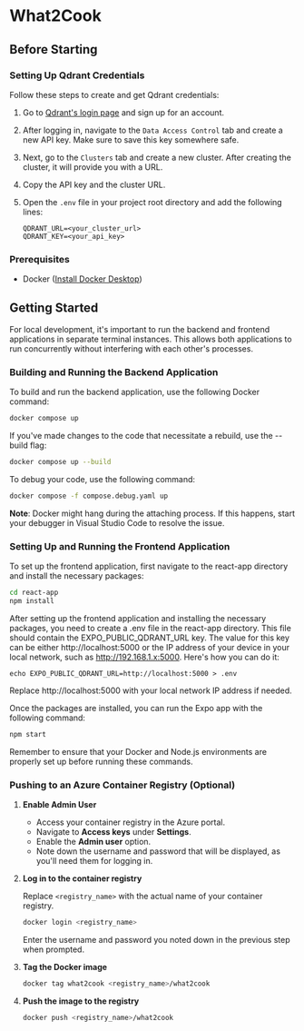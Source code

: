 # **What2Cook**

## **Before Starting**

### **Setting Up Qdrant Credentials**

Follow these steps to create and get Qdrant credentials:

1. Go to [Qdrant's login page](https://cloud.qdrant.io/login) and sign up for an account.
2. After logging in, navigate to the `Data Access Control` tab and create a new API key. Make sure to save this key somewhere safe.
3. Next, go to the `Clusters` tab and create a new cluster. After creating the cluster, it will provide you with a URL.
4. Copy the API key and the cluster URL.
5. Open the `.env` file in your project root directory and add the following lines:

   ```properties
   QDRANT_URL=<your_cluster_url>
   QDRANT_KEY=<your_api_key>
   ```

### **Prerequisites**

- Docker ([Install Docker Desktop](https://www.docker.com/products/docker-desktop/))

## **Getting Started**

For local development, it's important to run the backend and frontend applications in separate terminal instances. This allows both applications to run concurrently without interfering with each other's processes.

### **Building and Running the Backend Application**

To build and run the backend application, use the following Docker command:

```bash
docker compose up
```

If you've made changes to the code that necessitate a rebuild, use the --build flag:

```bash
docker compose up --build
```

To debug your code, use the following command:

```bash
docker compose -f compose.debug.yaml up
```

**Note**: Docker might hang during the attaching process. If this happens, start your debugger in Visual Studio Code to resolve the issue.

### **Setting Up and Running the Frontend Application**

To set up the frontend application, first navigate to the react-app directory and install the necessary packages:

```bash
cd react-app
npm install
```

After setting up the frontend application and installing the necessary packages, you need to create a .env file in the react-app directory. This file should contain the EXPO_PUBLIC_QDRANT_URL key. The value for this key can be either http://localhost:5000 or the IP address of your device in your local network, such as http://192.168.1.x:5000. Here's how you can do it:

```
echo EXPO_PUBLIC_QDRANT_URL=http://localhost:5000 > .env
```

Replace http://localhost:5000 with your local network IP address if needed.

Once the packages are installed, you can run the Expo app with the following command:

```bash
npm start
```

Remember to ensure that your Docker and Node.js environments are properly set up before running these commands.

### **Pushing to an Azure Container Registry (Optional)**

1. **Enable Admin User**

   - Access your container registry in the Azure portal.
   - Navigate to **Access keys** under **Settings**.
   - Enable the **Admin user** option.
   - Note down the username and password that will be displayed, as you'll need them for logging in.

2. **Log in to the container registry**

   Replace `<registry_name>` with the actual name of your container registry.

   ```bash
   docker login <registry_name>
   ```

   Enter the username and password you noted down in the previous step when prompted.

3. **Tag the Docker image**

   ```bash
   docker tag what2cook <registry_name>/what2cook
   ```

4. **Push the image to the registry**

   ```bash
   docker push <registry_name>/what2cook
   ```
